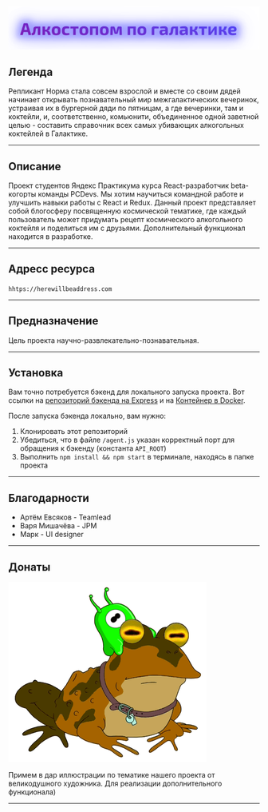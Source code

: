 ![pcdev logo](/src/images/header/logo.svg)

## Легенда
Репликант Норма стала совсем взрослой и вместе со своим дядей начинает открывать познавательный мир межгалактических вечеринок, устраивая их в бургерной дяди по пятницам, а где вечеринки, там и коктейли, и, соответственно, комьюнити, объединенное одной заветной целью - составить справочник всех самых убивающих алкогольных коктейлей в Галактике.

---

## Описание

Проект студентов Яндекс Практикума курса React-разработчик beta-когорты команды PCDevs.
Мы хотим научиться командной работе и улучшить навыки работы с React и Redux.
Данный проект представляет собой блогосферу посвященную космической тематике, где каждый пользователь может придумать рецепт космического алкогольного коктейля и поделиться им с друзьями.
Дополнительный функционал находится в разработке.

---

## Адресс ресурса

`hhtps://herewillbeaddress.com`

---

## Предназначение

Цель проекта научно-развлекательно-познавательная.

---

## Установка

Вам точно потребуется бэкенд для локального запуска проекта. Вот ссылки на [репозиторий бэкенда на Express](https://github.com/gothinkster/node-express-realworld-example-app) и на [Контейнер в Docker](https://github.com/Yandex-Practicum/react-project-kitchen-backend).

После запуска бэкенда локально, вам нужно:

1. Клонировать этот репозиторий
2. Убедиться, что в файле `/agent.js` указан корректный порт для обращения к бэкенду (константа `API_ROOT`)
3. Выполнить `npm install && npm start` в терминале, находясь в папке проекта

---

## Благодарности

- Артём Евсяков - Teamlead
- Варя Мишачёва - JPM
- Марк - UI designer

---

## Донаты

![GIF demo](/src/images/brain-slug.gif)

Примем в дар иллюстрации по тематике нашего проекта от великодушного художника. Для реализации дополнительного функционала)

---
